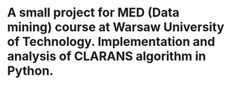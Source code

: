 # A small project for MED (Data mining) course at Warsaw University of Technology. Implementation and analysis of CLARANS algorithm in Python.
